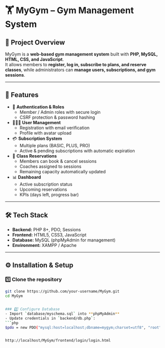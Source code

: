 # 🏋️ MyGym – Gym Management System

## 📌 Project Overview
MyGym is a **web-based gym management system** built with **PHP, MySQL, HTML, CSS, and JavaScript**.  
It allows members to **register, log in, subscribe to plans, and reserve classes**, while administrators can **manage users, subscriptions, and gym sessions**.

<!-- 🇫🇷 Ici on explique : cette section sert d'introduction claire pour les recruteurs et collaborateurs. -->

---

## 🚀 Features
- 🔑 **Authentication & Roles**
  - Member / Admin roles with secure login
  - CSRF protection & password hashing
- 🧑‍🤝‍🧑 **User Management**
  - Registration with email verification
  - Profile with avatar upload
- 💳 **Subscription System**
  - Multiple plans (BASIC, PLUS, PRO)
  - Active & pending subscriptions with automatic expiration
- 📅 **Class Reservations**
  - Members can book & cancel sessions
  - Coaches assigned to sessions
  - Remaining capacity automatically updated
- 📊 **Dashboard**
  - Active subscription status
  - Upcoming reservations
  - KPIs (days left, progress bar)

<!-- 🇫🇷 Ici on liste toutes les fonctionnalités principales, pour montrer la richesse du projet. -->

---

## 🛠️ Tech Stack
- **Backend:** PHP 8+, PDO, Sessions
- **Frontend:** HTML5, CSS3, JavaScript
- **Database:** MySQL (phpMyAdmin for management)
- **Environment:** XAMPP / Apache

<!-- 🇫🇷 Cette partie présente les technologies utilisées (important pour GitHub et les recruteurs). -->

---

## ⚙️ Installation & Setup

### 1️⃣ Clone the repository
```bash
git clone https://github.com/your-username/MyGym.git
cd MyGym


### 2️⃣ Configure Database
- Import `database/myschema.sql` into **phpMyAdmin**
- Update credentials in `backend/db.php`:
```php
$pdo = new PDO("mysql:host=localhost;dbname=mygym;charset=utf8", "root", "");


http://localhost/MyGym/frontend/login/login.html
